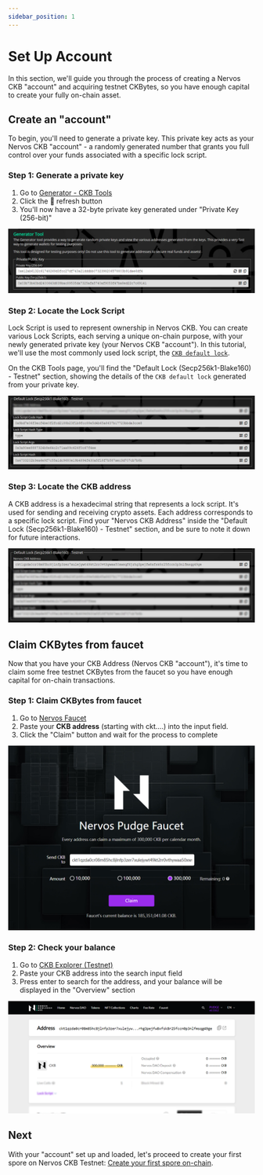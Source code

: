 ```yaml
---
sidebar_position: 1
---
```


# Set Up Account

In this section, we'll guide you through the process of creating a Nervos CKB "account" and acquiring testnet CKBytes, so you have enough capital to create your fully on-chain asset.

## Create an "account"

To begin, you'll need to generate a private key. This private key acts as your Nervos CKB "account" - a randomly generated number that grants you full control over your funds associated with a specific lock script.

### Step 1: Generate a private key

1. Go to [Generator - CKB Tools](https://ckb.tools/generator)
2. Click the 🔄 refresh button
3. You'll now have a 32-byte private key generated under "Private Key (256-bit)"

![generator-tool.png](../../../static/img/tutorials/create-first-spore/setup-account/generator-tool.png)

### Step 2: Locate the Lock Script

Lock Script is used to represent ownership in Nervos CKB. You can create various Lock Scripts, each serving a unique on-chain purpose, with your newly generated private key (your Nervos CKB "account"). In this tutorial, we'll use the most commonly used lock script, the [`CKB default lock`](https://github.com/nervosnetwork/ckb-system-scripts/blob/master/c/secp256k1_blake160_sighash_all.c).

On the CKB Tools page, you'll find the "Default Lock (Secp256k1-Blake160) - Testnet" section, showing the details of the `CKB default lock` generated from your private key.

![default-lock.png](../../../static/img/tutorials/create-first-spore/setup-account/default-lock.png)

### Step 3: Locate the CKB address

A CKB address is a hexadecimal string that represents a lock script. It's used for sending and receiving crypto assets. Each address corresponds to a specific lock script. Find your "Nervos CKB Address" inside the "Default Lock (Secp256k1-Blake160) - Testnet" section, and be sure to note it down for future interactions.

![default-lock-address.png](../../../static/img/tutorials/create-first-spore/setup-account/default-lock-address.png)

## Claim CKBytes from faucet

Now that you have your CKB Address (Nervos CKB "account"), it's time to claim some free testnet CKBytes from the faucet so you have enough capital for on-chain transactions.

### Step 1: Claim CKBytes from faucet

1. Go to [Nervos Faucet](https://faucet.nervos.org/)
2. Paste your **CKB address** (starting with ckt….) into the input field.
3. Click the "Claim" button and wait for the process to complete

![nervos-pudge-faucet.png](../../../static/img/tutorials/create-first-spore/setup-account/nervos-pudge-faucet.png)

### Step 2: Check your balance

1. Go to [CKB Explorer (Testnet)](https://pudge.explorer.nervos.org/)
2. Paste your CKB address into the search input field
3. Press enter to search for the address, and your balance will be displayed in the "Overview" section

![ckb-explorer-address.png](../../../static/img/tutorials/create-first-spore/setup-account/ckb-explorer-address.png)

## Next

With your "account" set up and loaded, let's proceed to create your first spore on Nervos CKB Testnet: [Create your first spore on-chain](./create-spore).
